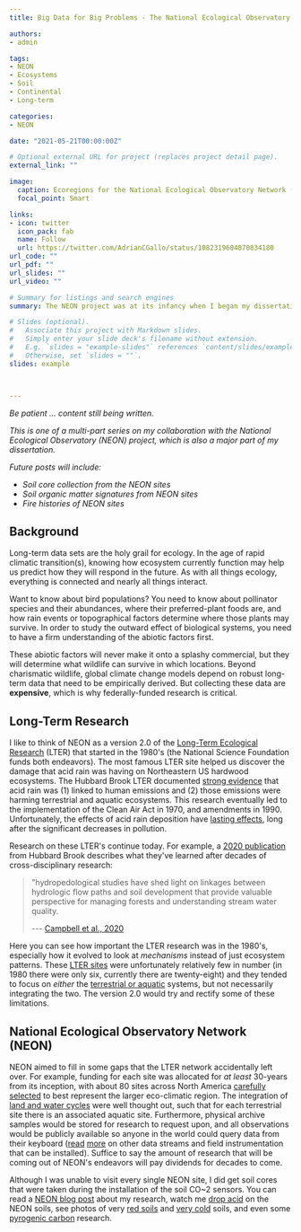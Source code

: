 ```yaml
---
title: Big Data for Big Problems - The National Ecological Observatory Network (NEON)

authors:
- admin

tags:
- NEON
- Ecosystems
- Soil
- Continental
- Long-term

categories:
- NEON

date: "2021-05-21T00:00:00Z"

# Optional external URL for project (replaces project detail page).
external_link: ""

image:
  caption: Ecoregions for the National Ecological Observatory Network (NEON) 
  focal_point: Smart

links:
- icon: twitter
  icon_pack: fab
  name: Follow
  url: https://twitter.com/AdrianCGallo/status/1082319604070834180
url_code: ""
url_pdf: ""
url_slides: ""
url_video: ""

# Summary for listings and search engines
summary: The NEON project was at its infancy when I began my dissertation. They were literally building and installing the ~30 sites around North America at the same time they were sampling soils for my project. Although my PhD focuses on the soils aspect, there is a wealth of publicly available data being generated that any scientist should be aware of.  

# Slides (optional).
#   Associate this project with Markdown slides.
#   Simply enter your slide deck's filename without extension.
#   E.g. `slides = "example-slides"` references `content/slides/example-slides.md`.
#   Otherwise, set `slides = ""`.
slides: example



---
```


_Be patient ... content still being written._

_This is one of a multi-part series on my collaboration with the National Ecological Observatory (NEON) project, which is also a major part of my dissertation._ 

_Future posts will include:_
- _Soil core collection from the NEON sites_
- _Soil organic matter signatures from NEON sites_
- _Fire histories of NEON sites_




## Background

Long-term data sets are the holy grail for ecology. In the age of rapid climatic transition(s), knowing how ecosystem currently function may help us predict how they will respond in the future. As with all things ecology, everything is connected and nearly all things interact. 

Want to know about bird populations? You need to know about pollinator species and their abundances, where their preferred-plant foods are, and how rain events or topographical factors determine where those plants may survive. In order to study the outward effect of biological systems, you need to have a firm understanding of the abiotic factors first.

These abiotic factors will never make it onto a splashy commercial, but they will determine what wildlife can survive in which locations. Beyond charismatic wildlife, global climate change models depend on robust long-term data that need to be empirically derived. But collecting these data are **expensive**, which is why federally-funded research is critical.

## Long-Term Research

I like to think of NEON as a version 2.0 of the [Long-Term Ecological Research](https://www.nsf.gov/news/newsmedia/ENV-discoveries/LTER-discovery-series.jsp) (LTER) that started in the 1980's (the National Science Foundation funds both endeavors). The most famous LTER site helped us discover the damage that acid rain was having on Northeastern US hardwood ecosystems. The Hubbard Brook LTER documented  [strong evidence](https://hubbardbrook.org/acid-rain-revisited) that acid rain was (1) linked to human emissions and (2) those emissions were harming terrestrial and aquatic ecosystems. This research eventually led to the implementation of the Clean Air Act in 1970, and amendments in 1990. Unfortunately, the effects of acid rain deposition have [lasting effects](https://hubbardbrook.org/sites/default/files/pictures/HBRF/ScienceLinks/acid-rain-revisited.pdf), long after the significant decreases in pollution. 

Research on these LTER's continue today. For example, a [2020 publication](https://www.fs.fed.us/nrs/pubs/jrnl/2021/nrs_2021_campbell_001.pdf) from Hubbard Brook describes what they've learned after decades of cross-disciplinary research: 

> "hydropedological studies have shed light on linkages between hydrologic flow paths and soil development that provide valuable perspective for managing forests and understanding stream water quality.
>
> --- [Campbell et al., 2020](https://www.fs.fed.us/nrs/pubs/jrnl/2021/nrs_2021_campbell_001.pdf)

Here you can see how important the LTER research was in the 1980's, especially how it evolved to look at _mechanisms_ instead of just ecosystem patterns. These [LTER sites](https://lternet.edu/network-organization/lter-a-history/) were unfortunately relatively few in number (in 1980 there were only six, currently there are twenty-eight) and they tended to focus on *either* the [terrestrial or aquatic](https://lternet.edu/wp-content/uploads/2010/12/79Workshop.pdf) systems, but not necessarily integrating the two. The version 2.0 would try and rectify some of these limitations. 


## National Ecological Observatory Network (NEON)

NEON aimed to fill in some gaps that the LTER network accidentally left over. For example, funding for each site was allocated for *at least* 30-years from its inception, with about 80 sites across North America [carefully selected](https://www.neonscience.org/about/overview/design) to best represent the larger eco-climatic region.  The integration of [land and water cycles](https://www.neonscience.org/field-sites/about-field-sites) were well thought out, such that for each terrestrial site there is an associated aquatic site. Furthermore, physical archive samples would be stored for research to request upon, and all observations would be publicly available so anyone in the world could query data from their keyboard ([read](https://scholar.google.com/citations?view_op=view_citation&hl=en&user=miYEsFoAAAAJ&citation_for_view=miYEsFoAAAAJ:LkGwnXOMwfcC) [more](https://www.neonscience.org/resources/research-support) on other data streams and field instrumentation that can be installed). Suffice to say the amount of research that will be coming out of NEON's endeavors will pay dividends for decades to come.

Although I was unable to visit every single NEON site, I did get soil cores that were taken during the installation of the soil CO~2 sensors. You can read a [NEON blog post](https://www.neonscience.org/impact/observatory-blog/digging-dirt-soil-organic-matter) about my research, watch me [drop acid](https://twitter.com/AdrianCGallo/status/1071291960726417410?s=20) on the NEON soils, see photos of very [red soils](https://twitter.com/AdrianCGallo/status/1063584291639021568?s=20) and [very cold](https://twitter.com/AdrianCGallo/status/915012027105533952?s=20) soils, and even some [pyrogenic carbon](https://twitter.com/AdrianCGallo/status/1082319604070834180) research. 
